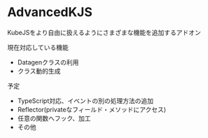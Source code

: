 # AdvancedKJS
KubeJSをより自由に扱えるようにさまざまな機能を追加するアドオン

現在対応している機能
- Datagenクラスの利用
- クラス動的生成

予定
- TypeScript対応、イベントの別の処理方法の追加
- Reflector(privateなフィールド・メソッドにアクセス)
- 任意の関数へフック、加工
- その他
